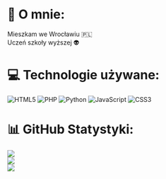 # 💫 O mnie:
Mieszkam we Wrocławiu 🇵🇱<br>Uczeń szkoły wyższej 👽


# 💻 Technologie używane:
![HTML5](https://img.shields.io/badge/html5-%23E34F26.svg?style=for-the-badge&logo=html5&logoColor=white) ![PHP](https://img.shields.io/badge/php-%23777BB4.svg?style=for-the-badge&logo=php&logoColor=white) ![Python](https://img.shields.io/badge/python-3670A0?style=for-the-badge&logo=python&logoColor=ffdd54) ![JavaScript](https://img.shields.io/badge/javascript-%23323330.svg?style=for-the-badge&logo=javascript&logoColor=%23F7DF1E) ![CSS3](https://img.shields.io/badge/css3-%231572B6.svg?style=for-the-badge&logo=css3&logoColor=white)
# 📊 GitHub Statystyki:
![](https://github-readme-stats.vercel.app/api?username=konrad2992&theme=algolia&hide_border=false&include_all_commits=false&count_private=false)<br/>
![](https://github-readme-streak-stats.herokuapp.com/?user=konrad2992&theme=algolia&hide_border=false)<br/>
![](https://github-readme-stats.vercel.app/api/top-langs/?username=konrad2992&theme=algolia&hide_border=false&include_all_commits=false&count_private=false&layout=compact)

<!-- Proudly created with GPRM ( https://gprm.itsvg.in ) -->
